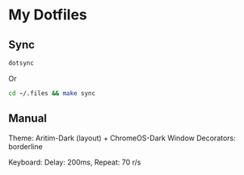 # My Dotfiles

## Sync

```bash
dotsync
```

Or

```bash
cd ~/.files && make sync
```

## Manual

Theme: Aritim-Dark (layout) + ChromeOS-Dark
Window Decorators: borderline

Keyboard: Delay: 200ms, Repeat: 70 r/s
